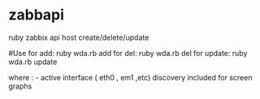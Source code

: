 # zabbapi
ruby zabbix api 
host create/delete/update

#Use
 for add:
ruby wda.rb add <hostname> <name> <email> <activeif> <ip>
 for del:
ruby wda.rb del <hostname>
 for update:
ruby wda.rb update <hostname>

where :
 <activeif> - active interface ( eth0 , em1 ,etc) 
 discovery included for screen graphs
